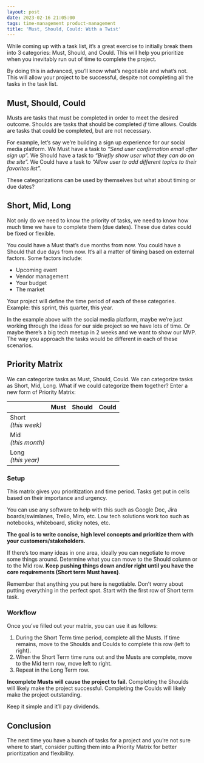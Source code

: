 ```yaml
---
layout: post
date: 2023-02-16 21:05:00
tags: time-management product-management
title: 'Must, Should, Could: With a Twist'
---
```


While coming up with a task list, it’s a great exercise to initially break them into 3 categories: Must, Should, and Could. This will help you prioritize when you inevitably run out of time to complete the project.

By doing this in advanced, you’ll know what’s negotiable and what’s not. This will allow your project to be successful, despite not completing all the tasks in the task list.

## Must, Should, Could

Musts are tasks that must be completed in order to meet the desired outcome. Shoulds are tasks that should be completed *if* time allows. Coulds are tasks that could be completed, but are not necessary.

For example, let’s say we’re building a sign up experience for our social media platform. We Must have a task to *“Send user confirmation email after sign up”.* We Should have a task to *“Briefly show user what they can do on the site”.* We Could have a task to *“Allow user to add different topics to their favorites list”.*

These categorizations can be used by themselves but what about timing or due dates?

## Short, Mid, Long

Not only do we need to know the priority of tasks, we need to know how much time we have to complete them (due dates). These due dates could be fixed or flexible.

You could have a Must that’s due months from now. You could have a Should that due days from now. It’s all a matter of timing based on external factors. Some factors include:

- Upcoming event
- Vendor management
- Your budget
- The market

Your project will define the time period of each of these categories. Example: this sprint, this quarter, this year.

In the example above with the social media platform, maybe we’re just working through the ideas for our side project so we have lots of time. Or maybe there’s a big tech meetup in 2 weeks and we want to show our MVP. The way you approach the tasks would be different in each of these scenarios.

## Priority Matrix

We can categorize tasks as Must, Should, Could. We can categorize tasks as Short, Mid, Long. What if we could categorize them together? Enter a new form of Priority Matrix:

|                               | Must | Should | Could |
|-------------------------------|------|--------|-------|
| Short <br> <i>(this week)</i> |      |        |       |
| Mid <br> <i>(this month)</i>  |      |        |       |
| Long <br> <i>(this year)</i>  |      |        |       |

### Setup

This matrix gives you prioritization and time period. Tasks get put in cells based on their importance and urgency.

You can use any software to help with this such as Google Doc, Jira boards/swimlanes, Trello, Miro, etc. Low tech solutions work too such as notebooks, whiteboard, sticky notes, etc.

**The goal is to write concise, high level concepts and prioritize them with your customers/stakeholders.**

If there’s too many ideas in one area, ideally you can negotiate to move some things around. Determine what you can move to the Should column or to the Mid row. **Keep pushing things down and/or right until you have the core requirements (Short term Must haves)**.

Remember that anything you put here is negotiable. Don’t worry about putting everything in the perfect spot. Start with the first row of Short term task.

### Workflow

Once you’ve filled out your matrix, you can use it as follows:

1. During the Short Term time period, complete all the Musts. If time remains, move to the Shoulds and Coulds to complete this row (left to right).
2. When the Short Term time runs out and the Musts are complete, move to the Mid term row, move left to right.
3. Repeat in the Long Term row.

**Incomplete Musts will cause the project to fail.** Completing the Shoulds will likely make the project successful. Completing the Coulds will likely make the project outstanding.

Keep it simple and it’ll pay dividends.

## Conclusion

The next time you have a bunch of tasks for a project and you’re not sure where to start, consider  putting them into a Priority Matrix for better prioritization and flexibility.
